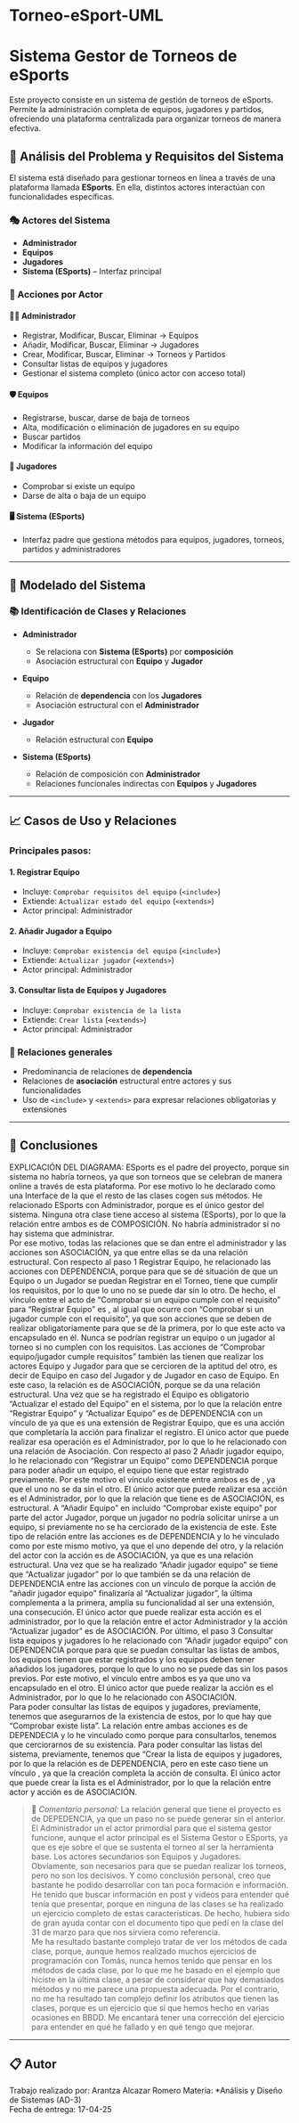 # Torneo-eSport-UML
# Sistema Gestor de Torneos de eSports

Este proyecto consiste en un sistema de gestión de torneos de eSports. Permite la administración completa de equipos, jugadores y partidos, ofreciendo una plataforma centralizada para organizar torneos de manera efectiva.

## 📌 Análisis del Problema y Requisitos del Sistema

El sistema está diseñado para gestionar torneos en línea a través de una plataforma llamada **ESports**. En ella, distintos actores interactúan con funcionalidades específicas.

### 🎭 Actores del Sistema

- **Administrador**
- **Equipos**
- **Jugadores**
- **Sistema (ESports)** – Interfaz principal

### 🔧 Acciones por Actor

#### 🧑‍💼 Administrador
- Registrar, Modificar, Buscar, Eliminar → Equipos
- Añadir, Modificar, Buscar, Eliminar → Jugadores
- Crear, Modificar, Buscar, Eliminar → Torneos y Partidos
- Consultar listas de equipos y jugadores
- Gestionar el sistema completo (único actor con acceso total)

#### 🛡 Equipos
- Registrarse, buscar, darse de baja de torneos
- Alta, modificación o eliminación de jugadores en su equipo
- Buscar partidos
- Modificar la información del equipo

#### 🧍 Jugadores
- Comprobar si existe un equipo
- Darse de alta o baja de un equipo

#### 🖥 Sistema (ESports)
- Interfaz padre que gestiona métodos para equipos, jugadores, torneos, partidos y administradores

---

## 📌 Modelado del Sistema

### 📚 Identificación de Clases y Relaciones

- **Administrador**
  - Se relaciona con **Sistema (ESports)** por **composición**
  - Asociación estructural con **Equipo** y **Jugador**

- **Equipo**
  - Relación de **dependencia** con los **Jugadores**
  - Asociación estructural con el **Administrador**

- **Jugador**
  - Relación estructural con **Equipo**

- **Sistema (ESports)**
  - Relación de composición con **Administrador**
  - Relaciones funcionales indirectas con **Equipos** y **Jugadores**

---

## 📈 Casos de Uso y Relaciones

### Principales pasos:

#### 1. Registrar Equipo
- Incluye: `Comprobar requisitos del equipo` (`<include>`)
- Extiende: `Actualizar estado del equipo` (`<extends>`)
- Actor principal: Administrador

#### 2. Añadir Jugador a Equipo
- Incluye: `Comprobar existencia del equipo` (`<include>`)
- Extiende: `Actualizar jugador` (`<extends>`)
- Actor principal: Administrador

#### 3. Consultar lista de Equipos y Jugadores
- Incluye: `Comprobar existencia de la lista`
- Extiende: `Crear lista` (`<extends>`)
- Actor principal: Administrador

### 🔄 Relaciones generales
- Predominancia de relaciones de **dependencia**
- Relaciones de **asociación** estructural entre actores y sus funcionalidades
- Uso de `<include>` y `<extends>` para expresar relaciones obligatorias y extensiones

---

## 🧠 Conclusiones

EXPLICACIÓN DEL DIAGRAMA: 
ESports es el padre del proyecto, porque sin sistema no habría torneos, ya que son torneos que se celebran de manera online a través de esta plataforma. Por ese motivo lo he declarado como una Interface de la que el resto de las clases cogen sus métodos. 
He relacionado ESports con Administrador, porque es el único gestor del sistema. Ninguna otra clase tiene acceso al sistema (ESports), por lo que la relación entre ambos es de COMPOSICIÓN. No habría administrador si no hay sistema que administrar.  
Por ese motivo, todas las relaciones que se dan entre el administrador y las acciones son ASOCIACIÓN, ya que entre ellas se da una relación estructural. 
Con respecto al paso 1 Registrar Equipo, he relacionado las acciones con DEPENDENCIA, porque para que se dé situación de que un Equipo o un Jugador se puedan Registrar en el Torneo, tiene que cumplir los requisitos, por lo que lo uno no se puede dar sin lo otro.  De hecho, el vínculo entre el acto de “Comprobar si un equipo cumple con el requisito” para “Registrar Equipo” es <include>, al igual que ocurre con “Comprobar si un jugador cumple con el requisito”, ya que son acciones que se deben de realizar obligatoriamente para que se dé la primera, por lo que este acto va encapsulado en él. Nunca se podrían registrar un equipo o un jugador al torneo si no cumplen con los requisitos.
 Las acciones de “Comprobar equipo/jugador cumple requisitos” también las tienen que realizar los actores Equipo y Jugador para que se cercioren de la aptitud del otro, es decir de Equipo en caso del Jugador y de Jugador en caso de Equipo. En este caso, la relación es de ASOCIACIÓN, porque se da una relación estructural. 
Una vez que se ha registrado el Equipo es obligatorio “Actualizar el estado del Equipo” en el sistema, por lo que la relación entre “Registrar Equipo” y “Actualizar Equipo” es de DEPENDENCIA con un vínculo de <extends> ya que es una extensión de Registrar Equipo, que es una acción que completaría la acción para finalizar el registro. El único actor que puede realizar esa operación es el Administrador, por lo que lo he relacionado con una relación de Asociación. 
Con respecto al paso 2 Añadir jugador equipo, lo he relacionado con “Registrar un Equipo” como DEPENDENCIA porque para poder añadir un equipo, el equipo tiene que estar registrado previamente. Por este motivo el vínculo existente entre ambos es de <include>, ya que el uno no se da sin el otro. 
El único actor que puede realizar esa acción es el Administrador, por lo que la relación que tiene es de ASOCIACIÓN, es estructural. 
A “Añadir Equipo” en incluido “Comprobar existe equipo” por parte del actor Jugador, porque un jugador no podría solicitar unirse a un equipo, si previamente no se ha cerciorado de la existencia de este. Este tipo de relación entre las acciones es de DEPENDENCIA y lo he vinculado como <include> por este mismo motivo, ya que el uno depende del otro, y la relación del actor con la acción es de ASOCIACIÓN, ya que es una relación estructural.
Una vez que se ha realizado “Añadir jugador equipo” se tiene que “Actualizar jugador” por lo que también se da una relación de DEPENDENCIA entre las acciones con un vínculo de <extends> porque la acción de “añadir jugador equipo” finalizaría al “Actualizar jugador”, la última complementa a la primera, amplia su funcionalidad al ser una extensión, una consecución. El único actor que puede realizar esta acción es el administrador, por lo que la relación entre el actor Administrador y la acción “Actualizar jugador” es de ASOCIACIÓN. 
Por último, el paso 3 Consultar lista equipos y jugadores lo he relacionado con “Añadir jugador equipo” con DEPENDENCIA porque para que se puedan consultar las listas de ambos, los equipos tienen que estar registrados y los equipos deben tener añadidos los jugadores, porque lo que lo uno no se puede das sin los pasos previos. Por este motivo, el vínculo entre ambos es <include> ya que uno va encapsulado en el otro. El único actor que puede realizar la acción es el Administrador, por lo que lo he relacionado con ASOCIACIÓN.  
Para poder consultar las listas de equipos y jugadores, previamente, tenemos que asegurarnos de la existencia de estos, por lo que hay que “Comprobar existe lista”. La relación entre ambas acciones es de DEPENDECIA y lo he vinculado como <include> porque para consultarlos, tenemos que cerciorarnos de su existencia. Para poder consultar las listas del sistema, previamente, tenemos que “Crear la lista de equipos y jugadores, por lo que la relación es de DEPENDENCIA, pero en este caso tiene un vínculo <extends>, ya que la creación completa la acción de consulta. El único actor que puede crear la lista es el Administrador, por lo que la relación entre actor y acción es de ASOCIACIÓN. 

> 💬 *Comentario personal:*
> La relación general que tiene el proyecto es de DEPEDENCIA, ya que un paso no se puede generar sin el anterior. 
El Administrador un el actor primordial para que el sistema gestor funcione, aunque el actor principal es el Sistema Gestor o ESports, ya que es eje sobre el que se sustenta el torneo al ser la herramienta base. 
Los actores secundarios son Equipos y Jugadores. Obviamente, son necesarios para que se puedan realizar los torneos, pero no son los decisivos. 
Y como conclusión personal, creo que bastante he podido desarrollar con tan poca formación e información. He tenido que buscar información en post y videos para entender qué tenía que presentar, porque en ninguna de las clases se ha realizado un ejercicio completo de estas características. De hecho, hubiera sido de gran ayuda contar con el documento tipo que pedí en la clase del 31 de marzo para que nos sirviera como referencia.  
Me ha resultado bastante complejo tratar de ver los métodos de cada clase, porque, aunque hemos realizado muchos ejercicios de programación con Tomás, nunca hemos tenido que pensar en los métodos de cada clase, por lo que me he basado en el ejemplo que hiciste en la última clase, a pesar de considerar que hay demasiados métodos y no me parece una propuesta adecuada. 
Por el contrario, no me ha resultado tan complejo definir los atributos que tienen las clases, porque es un ejercicio que sí que hemos hecho en varias ocasiones en BBDD.
Me encantará tener una corrección del ejercicio para entender en qué he fallado y en qué tengo que mejorar. 

---

## 📋 Autor

Trabajo realizado por: Arantza Alcazar Romero 
Materia: *Análisis y Diseño de Sistemas (AD-3)  
Fecha de entrega: 17-04-25




 

